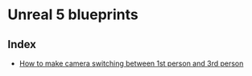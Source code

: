 # Unreal 5 blueprints

## Index
- [How to make camera switching between 1st person and 3rd person](./DOC/CameraSwitching.md)
